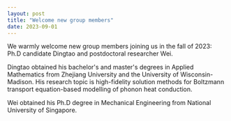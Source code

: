 ```yaml
---
layout: post
title: "Welcome new group members"
date: 2023-09-01
---
```


We warmly welcome new group members joining us in the fall of 2023: Ph.D candidate Dingtao and postdoctoral researcher Wei.

Dingtao obtained his bachelor's and master's degrees in Applied Mathematics from Zhejiang University and the University of Wisconsin-Madison. His research topic is high-fidelity solution methods for Boltzmann transport equation-based modelling of phonon heat conduction.

Wei obtained his Ph.D degree in Mechanical Engineering from National University of Singapore.
